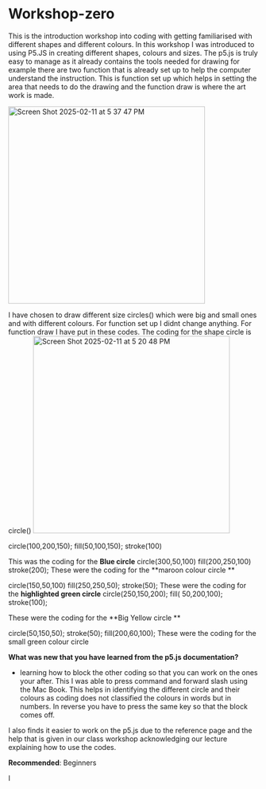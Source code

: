 # Workshop-zero
This is the introduction workshop into coding with getting familiarised with different shapes and different colours. 
In this workshop I was introduced to using P5.JS in creating different shapes, colours and sizes. 
The p5.js is truly easy to manage as it already contains the tools needed for drawing for example there are two function that is already set up to help the computer understand the instruction. This is function set up which helps in setting the area that needs to do the drawing and the function draw is where the art work is made. 

<img width="396" alt="Screen Shot 2025-02-11 at 5 37 47 PM" src="https://github.com/user-attachments/assets/aee6164b-37a9-4936-8d30-9dcec4a9a490" />


I have chosen to draw different size  circles() which were big and small ones and with different colours. 
For function set up I didnt change anything. 
For function draw I have put in these codes. The coding for the shape circle is circle()
<img width="396" alt="Screen Shot 2025-02-11 at 5 20 48 PM" src="https://github.com/user-attachments/assets/e5e7b0f8-649e-405e-905a-98a55774f12f" />

circle(100,200,150);
  fill(50,100,150);
  stroke(100)
  
  This was the coding for the **Blue circle**
  circle(300,50,100)
  fill(200,250,100)
  stroke(200);
  These were the coding for the **maroon colour circle **
  
  circle(150,50,100)
  fill(250,250,50);
 stroke(50);
These were the coding for the **highlighted green circle**
  circle(250,150,200);
  fill( 50,200,100);
  stroke(100);

  These were the coding for the **Big Yellow circle **
  
  circle(50,150,50);
  stroke(50);
  fill(200,60,100);
  These were the coding for the small green colour circle 

  **What was new that you have learned from the p5.js documentation?**
  - learning how to block the other coding so that you can work on the ones your after. This I was able to press command and forward slash using the Mac Book. This helps in identifying the different circle and their colours as coding does not classified the colours in words but in numbers.
In reverse you have to press the same key so that the block comes off.

I also finds it easier to work on the p5.js due to the reference page and the help that is given in our class workshop acknowledging our lecture explaining how to use the codes. 

**Recommended**: Beginners



  I
